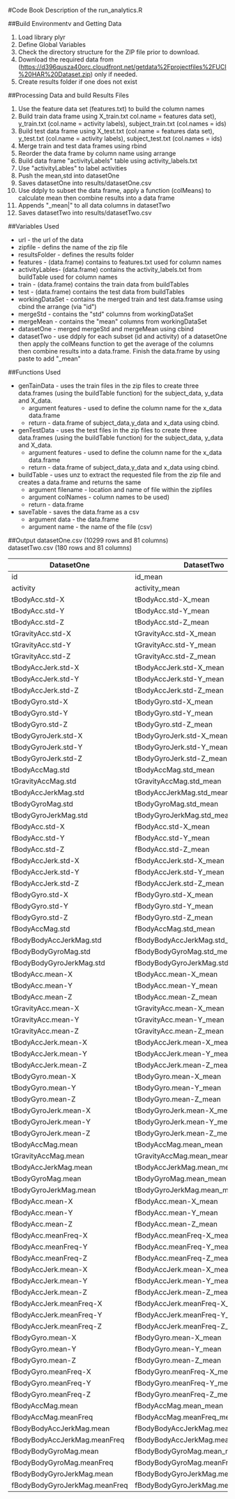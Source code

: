 #Code Book
Description of the run_analytics.R

##Build Environmentv and Getting Data

1. Load library plyr
2. Define Global Variables
3. Check the directory structure for the ZIP file prior to download.
4. Download the required data from (https://d396qusza40orc.cloudfront.net/getdata%2Fprojectfiles%2FUCI%20HAR%20Dataset.zip) only if needed.
5. Create results folder if one does not exist

##Processing Data and build Results Files

1. Use the feature data set (features.txt) to build the column names
2. Build train data frame using X_train.txt col.name = features data set), y_train.txt (col.name = activity labels), subject_train.txt (col.names = ids)
3. Build test data frame using X_test.txt (col.name = features data set), y_test.txt (col.name = activity labels), subject_test.txt (col.names = ids)
4. Merge train and test data frames using rbind
5. Reorder the data frame by column name using arrange
6. Build data frame "activityLabels" table using activity_labels.txt
7. Use "activityLables" to label activities
8. Push the mean,std into datasetOne
9. Saves datasetOne into results/datasetOne.csv
10. Use ddply to subset the data frame, apply a function (colMeans) to calculate mean then combine results into a data frame
11. Appends "_mean|" to all data columns in datasetTwo
12. Saves datasetTwo into results/datasetTwo.csv

##Variables Used

* url - the url of the data
* zipfile - defins the name of the zip file 
* resultsFolder -  defines the results folder
* features - (data.frame) contains to features.txt used for column names
* activityLables- (data.frame) contains the activity_labels.txt from buildTable used for column names
* train - (data.frame) contains the train data from buildTables
* test - (data.frame) contains the test data from buildTables
* workingDataSet - contains the merged train and test data.framse using cbind the arrange (via "id")
* mergeStd - contains the "std" columns from workingDataSet
* mergeMean - contains the "mean" columns from workingDataSet
* datasetOne - merged mergeStd and mergeMean using cbind
* datasetTwo - use ddply for each subset (id and activity) of a datasetOne then apply the colMeans function to get the average of the columns then combine results into a data.frame. Finish the data.frame by using paste to add "_mean"

##Functions Used
* genTainData - uses the train files in the zip files to create three data.frames (using the buildTable function) for the subject_data, y_data and X_data.
	* argument features - used to define the column name for the x_data data.frame
	* return - data.frame of subject_data,y_data and x_data using cbind.
* genTestData - uses the test files in the zip files to create three data.frames (using the buildTable function) for the subject_data, y_data and X_data.
	* argument features - used to define the column name for the x_data data.frame
	* return - data.frame of subject_data,y_data and x_data using cbind.
* buildTable - uses unz to extract the requested file from the zip file and creates a data.frame and returns the same
	* argument filename - location and name of file within the zipfiles
	* argument colNames - column names to be used)
	* return - data.frame
* saveTable - saves the data.frame as a csv
	* argument data - the data.frame
	* argument name - the name of the file (csv)

##Output
datasetOne.csv (10299 rows and 81 columns)  
datasetTwo.csv (180 rows and 81 columns)  

|DatasetOne	|DatasetTwo|
|-----------|-------------|
|id	|id_mean|
|activity	|activity_mean|
|tBodyAcc.std-X	|tBodyAcc.std-X_mean
|tBodyAcc.std-Y	|tBodyAcc.std-Y_mean
|tBodyAcc.std-Z	|tBodyAcc.std-Z_mean
|tGravityAcc.std-X	|tGravityAcc.std-X_mean
|tGravityAcc.std-Y	|tGravityAcc.std-Y_mean
|tGravityAcc.std-Z	|tGravityAcc.std-Z_mean
|tBodyAccJerk.std-X	|tBodyAccJerk.std-X_mean
|tBodyAccJerk.std-Y	|tBodyAccJerk.std-Y_mean
|tBodyAccJerk.std-Z	|tBodyAccJerk.std-Z_mean
|tBodyGyro.std-X	|tBodyGyro.std-X_mean
|tBodyGyro.std-Y	|tBodyGyro.std-Y_mean
|tBodyGyro.std-Z	|tBodyGyro.std-Z_mean
|tBodyGyroJerk.std-X	|tBodyGyroJerk.std-X_mean
|tBodyGyroJerk.std-Y	|tBodyGyroJerk.std-Y_mean
|tBodyGyroJerk.std-Z	|tBodyGyroJerk.std-Z_mean
|tBodyAccMag.std	|tBodyAccMag.std_mean
|tGravityAccMag.std	|tGravityAccMag.std_mean
|tBodyAccJerkMag.std	|tBodyAccJerkMag.std_mean
|tBodyGyroMag.std	|tBodyGyroMag.std_mean
|tBodyGyroJerkMag.std	|tBodyGyroJerkMag.std_mean
|fBodyAcc.std-X	|fBodyAcc.std-X_mean
|fBodyAcc.std-Y	|fBodyAcc.std-Y_mean
|fBodyAcc.std-Z	|fBodyAcc.std-Z_mean
|fBodyAccJerk.std-X	|fBodyAccJerk.std-X_mean
|fBodyAccJerk.std-Y	|fBodyAccJerk.std-Y_mean
|fBodyAccJerk.std-Z	|fBodyAccJerk.std-Z_mean
|fBodyGyro.std-X	|fBodyGyro.std-X_mean
|fBodyGyro.std-Y	|fBodyGyro.std-Y_mean
|fBodyGyro.std-Z	|fBodyGyro.std-Z_mean
|fBodyAccMag.std	|fBodyAccMag.std_mean
|fBodyBodyAccJerkMag.std	|fBodyBodyAccJerkMag.std_mean
|fBodyBodyGyroMag.std	|fBodyBodyGyroMag.std_mean
|fBodyBodyGyroJerkMag.std	|fBodyBodyGyroJerkMag.std_mean
|tBodyAcc.mean-X	|tBodyAcc.mean-X_mean
|tBodyAcc.mean-Y	|tBodyAcc.mean-Y_mean
|tBodyAcc.mean-Z	|tBodyAcc.mean-Z_mean
|tGravityAcc.mean-X	|tGravityAcc.mean-X_mean
|tGravityAcc.mean-Y	|tGravityAcc.mean-Y_mean
|tGravityAcc.mean-Z	|tGravityAcc.mean-Z_mean
|tBodyAccJerk.mean-X	|tBodyAccJerk.mean-X_mean
|tBodyAccJerk.mean-Y	|tBodyAccJerk.mean-Y_mean
|tBodyAccJerk.mean-Z	|tBodyAccJerk.mean-Z_mean
|tBodyGyro.mean-X	|tBodyGyro.mean-X_mean
|tBodyGyro.mean-Y	|tBodyGyro.mean-Y_mean
|tBodyGyro.mean-Z	|tBodyGyro.mean-Z_mean
|tBodyGyroJerk.mean-X	|tBodyGyroJerk.mean-X_mean
|tBodyGyroJerk.mean-Y	|tBodyGyroJerk.mean-Y_mean
|tBodyGyroJerk.mean-Z	|tBodyGyroJerk.mean-Z_mean
|tBodyAccMag.mean	|tBodyAccMag.mean_mean
|tGravityAccMag.mean	|tGravityAccMag.mean_mean
|tBodyAccJerkMag.mean	|tBodyAccJerkMag.mean_mean
|tBodyGyroMag.mean	|tBodyGyroMag.mean_mean
|tBodyGyroJerkMag.mean	|tBodyGyroJerkMag.mean_mean
|fBodyAcc.mean-X	|fBodyAcc.mean-X_mean
|fBodyAcc.mean-Y	|fBodyAcc.mean-Y_mean
|fBodyAcc.mean-Z	|fBodyAcc.mean-Z_mean
|fBodyAcc.meanFreq-X	|fBodyAcc.meanFreq-X_mean
|fBodyAcc.meanFreq-Y	|fBodyAcc.meanFreq-Y_mean
|fBodyAcc.meanFreq-Z	|fBodyAcc.meanFreq-Z_mean
|fBodyAccJerk.mean-X	|fBodyAccJerk.mean-X_mean
|fBodyAccJerk.mean-Y	|fBodyAccJerk.mean-Y_mean
|fBodyAccJerk.mean-Z	|fBodyAccJerk.mean-Z_mean
|fBodyAccJerk.meanFreq-X	|fBodyAccJerk.meanFreq-X_mean
|fBodyAccJerk.meanFreq-Y	|fBodyAccJerk.meanFreq-Y_mean
|fBodyAccJerk.meanFreq-Z	|fBodyAccJerk.meanFreq-Z_mean
|fBodyGyro.mean-X	|fBodyGyro.mean-X_mean
|fBodyGyro.mean-Y	|fBodyGyro.mean-Y_mean
|fBodyGyro.mean-Z	|fBodyGyro.mean-Z_mean
|fBodyGyro.meanFreq-X	|fBodyGyro.meanFreq-X_mean
|fBodyGyro.meanFreq-Y	|fBodyGyro.meanFreq-Y_mean
|fBodyGyro.meanFreq-Z	|fBodyGyro.meanFreq-Z_mean
|fBodyAccMag.mean	|fBodyAccMag.mean_mean
|fBodyAccMag.meanFreq	|fBodyAccMag.meanFreq_mean
|fBodyBodyAccJerkMag.mean	|fBodyBodyAccJerkMag.mean_mean
|fBodyBodyAccJerkMag.meanFreq	|fBodyBodyAccJerkMag.meanFreq_mean
|fBodyBodyGyroMag.mean	|fBodyBodyGyroMag.mean_mean
|fBodyBodyGyroMag.meanFreq	|fBodyBodyGyroMag.meanFreq_mean
|fBodyBodyGyroJerkMag.mean	|fBodyBodyGyroJerkMag.mean_mean
|fBodyBodyGyroJerkMag.meanFreq	|fBodyBodyGyroJerkMag.meanFreq_mean

